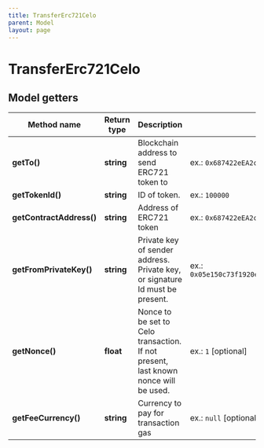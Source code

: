 ```yaml
---
title: TransferErc721Celo
parent: Model
layout: page
---
```


# TransferErc721Celo

## Model getters

Method name | Return type | Description | Notes
------------ | ------------- | ------------- | -------------
**getTo()** | **string** | Blockchain address to send ERC721 token to | ex.: `0x687422eEA2cB73B5d3e242bA5456b782919AFc85`
**getTokenId()** | **string** | ID of token. | ex.: `100000`
**getContractAddress()** | **string** | Address of ERC721 token | ex.: `0x687422eEA2cB73B5d3e242bA5456b782919AFc85`
**getFromPrivateKey()** | **string** | Private key of sender address. Private key, or signature Id must be present. | ex.: `0x05e150c73f1920ec14caa1e0b6aa09940899678051a78542840c2668ce5080c2`
**getNonce()** | **float** | Nonce to be set to Celo transaction. If not present, last known nonce will be used. | ex.: `1` [optional]
**getFeeCurrency()** | **string** | Currency to pay for transaction gas | ex.: `null` [optional]

